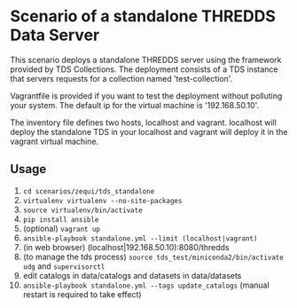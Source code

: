 # Scenario of a standalone THREDDS Data Server

This scenario deploys a standalone THREDDS server using the framework provided by TDS Collections. The deployment consists of a TDS instance that servers requests for a collection named 'test-collection'.

Vagrantfile is provided if you want to test the deployment without polluting your system. The default ip for the virtual machine is '192.168.50.10'.

The inventory file defines two hosts, localhost and vagrant. localhost will deploy the standalone TDS in your localhost and vagrant will deploy it in the vagrant virtual machine.

## Usage

1. `cd scenarios/zequi/tds_standalone`
1. `virtualenv virtualenv --no-site-packages`
1. `source virtualenv/bin/activate`
1. `pip install ansible`
1. (optional) `vagrant up`
1. `ansible-playbook standalone.yml --limit (localhost|vagrant)`
1. (in web browser) (localhost|192.168.50.10):8080/thredds
1. (to manage the tds process) `source tds_test/miniconda2/bin/activate udg` and `supervisorctl`
1. edit catalogs in data/catalogs and datasets in data/datasets
1. `ansible-playbook standalone.yml --tags update_catalogs` (manual restart is required to take effect)
